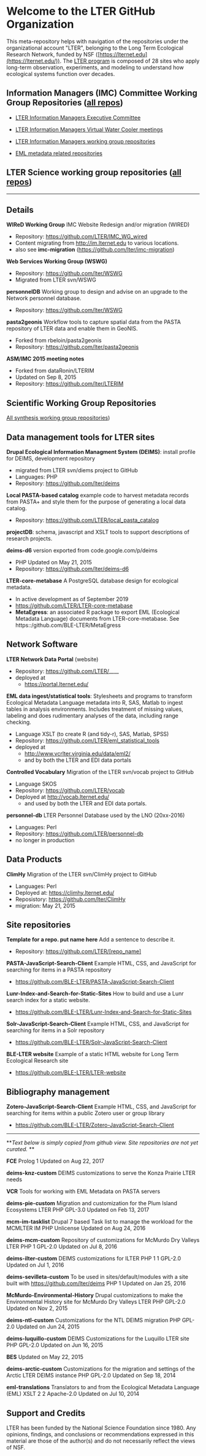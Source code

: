# Welcome to the LTER GitHub Organization
This meta-repository helps with navigation of the repositories under the organizational account 
"LTER", belonging to
the Long Term Ecological Research Network, funded by NSF
([https://lternet.edu](https://lternet.edu/)).
The  [LTER  program](https://www.nsf.gov/funding/pgm_summ.jsp?pims_id=7671) 
is composed of 28 sites who apply long-term observation, experiments, and modeling to understand 
how ecological systems function over decades. 

## Information Managers (IMC) Committee Working Group Repositories ([all repos](https://github.com/search?q=topic%3Alter-imc+org%3Alter&type=Repositories))

* [LTER Information Managers Executive Committee](https://github.com/lter/IMC_Exec)
* [LTER Information Managers Virtual Water Cooler meetings](https://github.com/lter/IMC_VWC)

* [LTER Information Managers working group repositories](https://github.com/search?q=topic%3Alter-imc-wg+org%3Alter&type=Repositories)

* [EML metadata related repositories](https://github.com/search?q=topic%3Aeml-metadata+org%3Alter&type=Repositories)

## LTER Science working group repositories ([all repos](https://github.com/search?q=topic%3Alter-science+org%3Alter&type=Repositories))



-------------------------------------------------

## Details

**WIReD Working Group**
IMC Website Redesign and/or migration (WIRED)

- Repository: https://github.com/LTER/IMC_WG_wired
- Content migrating from http://im.lternet.edu to various locations.
- also see **imc-migration** (https://github.com/lter/imc-migration)


**Web Services Working Group (WSWG)**

- Repository: https://github.com/lter/WSWG
- Migrated from LTER svn/WSWG 

**personnelDB**
Working group to design and advise on an upgrade to the Network personnel database.

- Repository: https://github.com/lter/WSWG

**pasta2geonis**
Workflow tools to capture spatial data from the PASTA repository of LTER data and enable them in GeoNIS.

- Forked from rbeloin/pasta2geonis
- Repository: https://github.com/lter/pasta2geonis


**ASM/IMC 2015 meeting notes**

- Forked from dataRonin/LTERIM
- Updated on Sep 8, 2015 
- Repository: https://github.com/lter/LTERIM





## Scientific Working Group Repositories 
[All synthesis working group repositories](https://github.com/search?q=topic%3Alter-science+org%3Alter&type=Repositories))




## Data management tools for LTER sites
**Drupal Ecological Information Managment System (DEIMS)**: 
install profile for DEIMS, development repository

- migrated from LTER svn/diems project to GitHub
- Languages: PHP  
- Repository: https://github.com/lter/deims

**Local PASTA-based catalog** example code to harvest metadata records from PASTA+ 
and style them for the purpose of generating a local data catalog.

- Repository: https://github.com/LTER/local_pasta_catalog

**projectDB**: schema, javascript and XSLT tools to support descriptions of research projects.


**deims-d6** version exported from code.google.com/p/deims

- PHP Updated on May 21, 2015
- Repository: https://github.com/lter/deims-d6

**LTER-core-metabase** 
A PostgreSQL database design for ecological metadata. 

- In active development as of September 2019
- https://github.com/LTER/LTER-core-metabase
- **MetaEgress**: an associated R package to export EML (Ecological Metadata Language) documents from LTER-core-metabase. See https::/github.com/BLE-LTER/MetaEgress

## Network Software
**LTER Network Data Portal**  (website)

- Repository: https://github.com/LTER/____
- deployed at 
    - https://portal.lternet.edu/

**EML data ingest/statistical tools**: Stylesheets and programs to transform Ecological Metadata 
Language metadata into R, SAS, Matlab to ingest tables in analysis environments.
Includes treatment of missing values, labeling and does rudimentary analyses of the
    data, including range checking.
    
- Language  XSLT (to create R (and tidy-r), SAS, Matlab, SPSS)
-  Repository: https://github.com/LTER/eml_statistical_tools
- deployed at 
    - http://www.vcrlter.virginia.edu/data/eml2/
    - and by both the LTER and EDI data portals
 
**Controlled Vocabulary**
Migration of the LTER svn/vocab project to GitHub

- Language  SKOS
-  Repository: https://github.com/LTER/vocab
- Deployed at http://vocab.lternet.edu/
    - and used by both the LTER and EDI data portals.

**personnel-db** LTER Personnel Database used by the LNO (20xx-2016)

- Languages: Perl  
- Repository: https://github.com/LTER/personnel-db
- no longer in production

## Data Products

**ClimHy**
Migration of the LTER svn/ClimHy project to GitHub

- Languages: Perl  
- Deployed at: https://climhy.lternet.edu/
- Reposistory: https://github.com/lter/ClimHy
 - migration: May 21, 2015


## Site repositories
**Template for a repo. put name here**
Add a sentence to describe it. 

- Repository: https://github.com/LTER/[repo_name]

**PASTA-JavaScript-Search-Client**
Example HTML, CSS, and JavaScript for searching for items in a PASTA repository

- https://github.com/BLE-LTER/PASTA-JavaScript-Search-Client

**Lunr-Index-and-Search-for-Static-Sites**
How to build and use a Lunr search index for a static website.

- https://github.com/BLE-LTER/Lunr-Index-and-Search-for-Static-Sites

**Solr-JavaScript-Search-Client**
Example HTML, CSS, and JavaScript for searching for items in a Solr repository

- https://github.com/BLE-LTER/Solr-JavaScript-Search-Client

**BLE-LTER website**
Example of a static HTML website for Long Term Ecological Research site

- https://github.com/BLE-LTER/LTER-website

## Bibliography management

**Zotero-JavaScript-Search-Client**
Example HTML, CSS, and JavaScript for searching for items within a public Zotero user or group library

- https://github.com/BLE-LTER/Zotero-JavaScript-Search-Client

-------

***Text below is simply copied from github view. Site repositories are not yet curated.* **


**FCE**
 Prolog  1 Updated on Aug 22, 2017

**deims-knz-custom**
DEIMS customizations to serve the Konza Prairie LTER needs

**VCR**
Tools for working with EML Metadata on PASTA servers

**deims-pie-custom**
Migration and customization for the Plum Island Ecosystems LTER
 PHP GPL-3.0 Updated on Feb 13, 2017

**mcm-im-tasklist**
Drupal 7 based Task list to manage the workload for the MCMLTER IM
 PHP Unlicense Updated on Aug 24, 2016

**deims-mcm-custom**
Repository of customizations for McMurdo Dry Valleys LTER
 PHP  1 GPL-2.0 Updated on Jul 8, 2016

**deims-ilter-custom**
DEIMS customizations for ILTER
 PHP  1  1 GPL-2.0 Updated on Jul 1, 2016

**deims-sevilleta-custom**
To be used in sites/default/modules with a site built with https://github.com/lter/deims
 PHP  1 Updated on Jan 25, 2016

**McMurdo-Environmental-History**
Drupal customizations to make the Environmental History site for McMurdo Dry Valleys LTER
 PHP GPL-2.0 Updated on Nov 2, 2015

**deims-ntl-custom**
Customizations for the NTL DEIMS migration
 PHP GPL-2.0 Updated on Jun 24, 2015

**deims-luquillo-custom**
DEIMS Customizations for the Luquillo LTER site
 PHP GPL-2.0 Updated on Jun 16, 2015

**BES**
Updated on May 22, 2015

**deims-arctic-custom**
Customizations for the migration and settings of the Arctic LTER DEIMS instance
 PHP GPL-2.0 Updated on Sep 18, 2014

**eml-translations**
Translators to and from the Ecological Metadata Language (EML)
 XSLT  2  2 Apache-2.0 Updated on Jul 10, 2014

## Support and Credits
LTER has been funded by the National Science Foundation since 1980.
Any opinions, findings, and conclusions or recommendations expressed in this material are those 
of the author(s) and do not necessarily reflect the views of NSF.


